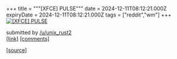 +++
title = """[XFCE] PULSE"""
date = 2024-12-11T08:12:21.000Z
expiryDate = 2024-12-11T08:12:21.000Z
tags = ["reddit","wm"]
+++
[![[XFCE] PULSE ](https://external-preview.redd.it/ZW50cGxub3pnNjZlMcjLzAUhqe-AloBT4d-XvoGfRNxNJI0PXo2MwGRoc_KT.png?width=640&crop=smart&auto=webp&s=574e44a6935b5e765acf4f1792c84399556d8d0e "[XFCE] PULSE ")](https://www.reddit.com/r/unixporn/comments/1hbotqi/xfce_pulse/)

submitted by [/u/unix\_rust2](https://www.reddit.com/user/unix_rust2)  
[\[link\]](https://v.redd.it/4xwd9mozg66e1) [\[comments\]](https://www.reddit.com/r/unixporn/comments/1hbotqi/xfce_pulse/)

[[source]](https://www.reddit.com/r/unixporn/comments/1hbotqi/xfce_pulse/)
